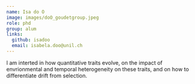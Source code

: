 ```yaml
---
name: Isa do O
image: images/doO_goudetgroup.jpeg
role: phd
group: alum
links:
  github: isadoo
  email: isabela.doo@unil.ch
---
```


I am interted in how quantitative traits evolve, on the impact of envrionmental and temporal heterogeneity on these traits, and on how to differentiate drift from selection. 
